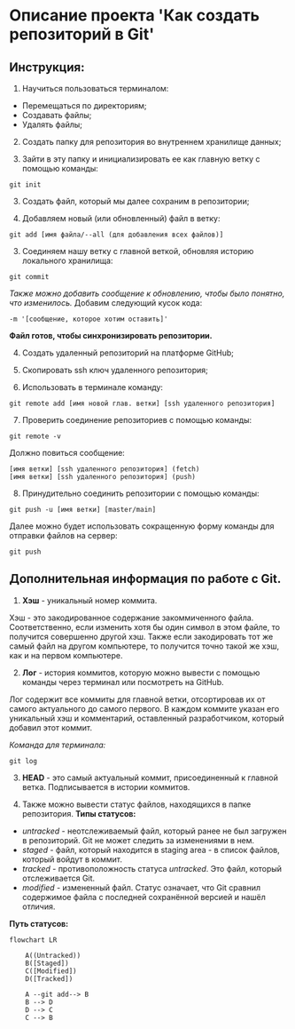 # Описание проекта **'Как создать репозиторий в Git'**
## Инструкция:
1) Научиться пользоваться терминалом:  
- Перемещаться по директориям;  
- Создавать файлы;  
- Удалять файлы;  

2) Создать папку для репозитория во внутреннем хранилище данных;  

3) Зайти в эту папку и инициализировать ее как главную ветку с помощью команды:
```
git init
``` 

3) Создать файл, который мы далее сохраним в репозитории;  

3) Добавляем новый (или обновленный) файл в ветку:
```
git add [имя файла/--all (для добавления всех файлов)]
```

3) Соединяем нашу ветку с главной веткой, обновляя историю локального хранилища:
```
git commit
```
*Также можно добавить сообщение к обновлению, чтобы было понятно, что изменилось.* Добавим следующий кусок кода:
```
-m '[сообщение, которое хотим оставить]'
```
**Файл готов, чтобы синхронизировать репозитории.**

4) Создать удаленный репозиторий на платформе GitHub;  

5) Скопировать ssh ключ удаленного репозитория;  

6) Использовать в терминале команду: 
```
git remote add [имя новой глав. ветки] [ssh удаленного репозитория]
```
  
7) Проверить соединение репозиториев с помощью команды:
```
git remote -v
```
Должно повиться сообщение:
```
[имя ветки] [ssh удаленного репозитория] (fetch)
[имя ветки] [ssh удаленного репозитория] (push)
```
8) Принудительно соединить репозитории с помощью команды:
```
git push -u [имя ветки] [master/main]
```
Далее можно будет использовать сокращенную форму команды для отправки файлов на сервер:
```
git push
```

## Дополнительная информация по работе с Git.
1) **Хэш** - уникальный номер коммита.  

Хэш - это закодированное содержание закоммиченного файла. Соответственно, если изменить хотя бы один символ в этом файле, то получится совершенно другой хэш. Также если закодировать тот же самый файл на другом компьютере, то получится точно такой же хэш, как и на первом компьютере.  

2) **Лог** - история коммитов, которую можно вывести с помощью команды через терминал или посмотреть на GitHub.  

Лог содержит все коммиты для главной ветки, отсортировав их от самого актуального до самого первого. В каждом коммите указан его уникальный хэш и комментарий, оставленный разработчиком, который добавил этот коммит.  

*Команда для терминала:*
```
git log
```

3) **HEAD** - это самый актуальный коммит, присоединенный к главной ветка. Подписывается в истории коммитов.  

4) Также можно вывести статус файлов, находящихся в папке репозитория. **Типы статусов:**  

- *untracked* - неотслеживаемый файл, который ранее не был загружен в репозиторий. Git не может следить за изменениями в нем.   
- *staged* - файл, который находится в staging area - в список файлов, который войдут в коммит.  
- *tracked* - противоположность статуса *untracked*. Это файл, который отслеживается Git.  
- *modified* - измененный файл. Статус означает, что Git сравнил содержимое файла с последней сохранённой версией и нашёл отличия.  

**Путь статусов:**  

```mermaid
flowchart LR

    A((Untracked))
    B([Staged])
    C([Modified])
    D([Tracked])

    A --git add--> B
    B --> D
    D --> C
    C --> B
```
	